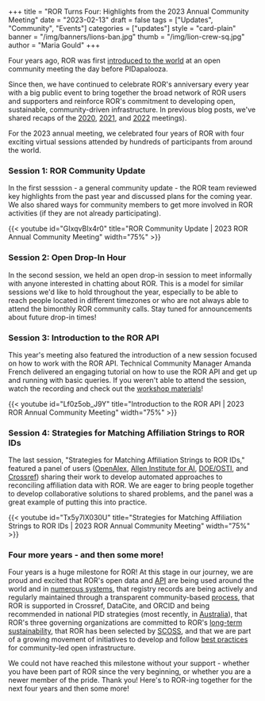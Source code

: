 +++
title = "ROR Turns Four: Highlights from the 2023 Annual Community Meeting"
date = "2023-02-13"
draft = false
tags = ["Updates", "Community", "Events"]
categories = ["updates"]
style = "card-plain"
banner = "/img/banners/lions-ban.jpg"
thumb = "/img/lion-crew-sq.jpg"
author = "Maria Gould"
+++

Four years ago, ROR was first [introduced to the world](/blog/2019-02-10-announcing-first-ror-prototype.md) at an open community meeting the day before PIDapalooza. 

Since then, we have continued to celebrate ROR's anniversary every year with a big public event to bring together the broad network of ROR users and supporters and reinforce ROR's commitment to developing open, sustainable, community-driven infrastructure. In previous blog posts, we've shared recaps of the [2020](/blog/2022-02-10-ror-ing-in-portugal.md), [2021](/blog/2021-02-03-ror-annual-meeting.md), and [2022](/blog/2022-02-14-new-year-at-ror.md) meetings).  

For the 2023 annual meeting, we celebrated four years of ROR with four exciting virtual sessions attended by hundreds of participants from around the world. 

### Session 1: ROR Community Update

In the first sesssion - a general community update - the ROR team reviewed key highlights from the past year and discussed plans for the coming year. We also shared ways for community members to get more involved in ROR activities (if they are not already participating). 

{{< youtube id="GIxqvBIx4r0" title="ROR Community Update | 2023 ROR Annual Community Meeting" width="75%" >}}


### Session 2: Open Drop-In Hour

In the second session, we held an open drop-in session to meet informally with anyone interested in chatting about ROR. This is a model for similar sessions we'd like to hold throughout the year, especially to be able to reach people located in different timezones or who are not always able to attend the bimonthly ROR community calls. Stay tuned for announcements about future drop-in times!


### Session 3: Introduction to the ROR API

This year's meeting also featured the introduction of a new session focused on how to work with the ROR API. Technical Community Manager Amanda French delivered an engaging tutorial on how to use the ROR API and get up and running with basic queries. If you weren't able to attend the session, watch the recording and check out the [workshop materials](/tutorials/intro-ror-api.md)!

{{< youtube id="Lf0z5ob_J9Y" title="Introduction to the ROR API | 2023 ROR Annual Community Meeting" width="75%" >}}


### Session 4: Strategies for Matching Affiliation Strings to ROR IDs

The last session, "Strategies for Matching Affiliation Strings to ROR IDs," featured a panel of users ([OpenAlex](https://openalex.org), [Allen Institute for AI](https://allenai.org/), [DOE/OSTI](https://www.osti.gov/), and [Crossref](https://crossref.org)) sharing their work to develop automated approaches to reconciling affiliation data with ROR. We are eager to bring people together to develop collaborative solutions to shared problems, and the panel was a great example of putting this into practice.

{{< youtube id="Tx5y7lX030U" title="Strategies for Matching Affiliation Strings to ROR IDs | 2023 ROR Annual Community Meeting" width="75%" >}}


### Four more years - and then some more! 

Four years is a huge milestone for ROR! At this stage in our journey, we are proud and excited that ROR's open data and [API](https://ror.readme.io/docs/rest-api) are being used around the world and in [numerous systems](/community#adopters), that registry records are being actively and regularly maintained through a transparent community-based [process](/registry#curation-model), that ROR is supported in Crossref, DataCite, and ORCID and being recommended in national PID strategies (most recently, in [Australia](https://ardc.edu.au/article/strategic-investment-in-identifiers-could-save-24-million-and-38000-person-days-per-year/)), that ROR's three governing organizations are committed to ROR's [long-term sustainability](/blog/2022-10-10-strengthening-sustainability.md), that ROR has been selected by [SCOSS](https://scoss.org), and that we are part of a growing movement of initiatives to develop and follow [best practices](https://principlesofopenscholarlyinfrastructure.org) for community-led open infrastructure. 

We could not have reached this milestone without your support - whether you have been part of ROR since the very beginning, or whether you are a newer member of the pride. Thank you! Here's to ROR-ing together for the next four years and then some more! 